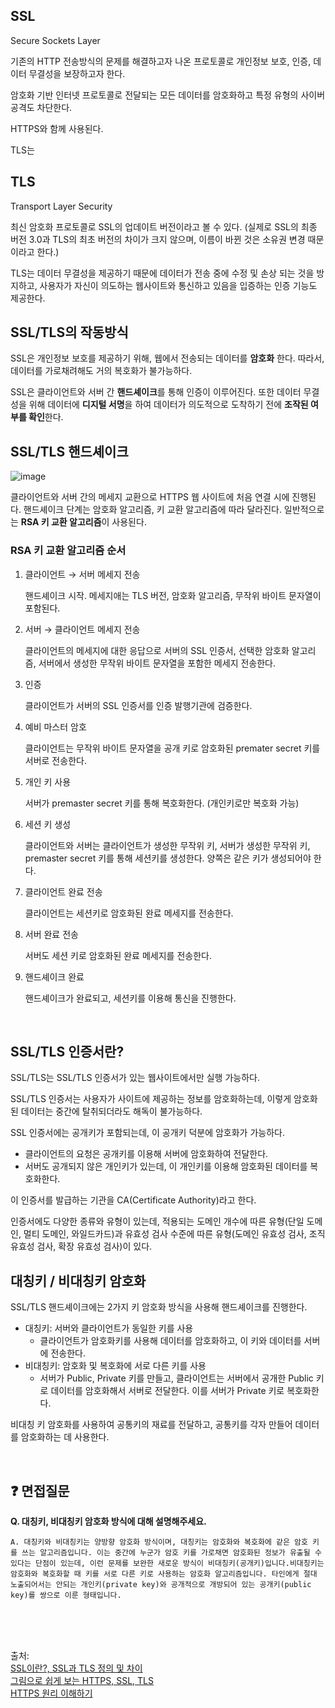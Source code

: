 ## SSL
Secure Sockets Layer

기존의 HTTP 전송방식의 문제를 해결하고자 나온 프로토콜로 개인정보 보호, 인증, 데이터 무결성을 보장하고자 한다.

암호화 기반 인터넷 프로토콜로 전달되는 모든 데이터를 암호화하고 특정 유형의 사이버 공격도 차단한다.

HTTPS와 함께 사용된다.

TLS는 

## TLS
Transport Layer Security

최신 암호화 프로토콜로 SSL의 업데이트 버전이라고 볼 수 있다. (실제로 SSL의 최종 버전 3.0과 TLS의 최초 버전의 차이가 크지 않으며, 이름이 바뀐 것은 소유권 변경 때문이라고 한다.)

TLS는 데이터 무결성을 제공하기 때문에 데이터가 전송 중에 수정 및 손상 되는 것을 방지하고, 사용자가 자신이 의도하는 웹사이트와 통신하고 있음을 입증하는 인증 기능도 제공한다.

## SSL/TLS의 작동방식
SSL은 개인정보 보호를 제공하기 위해, 웹에서 전송되는 데이터를 **암호화** 한다. 따라서, 데이터를 가로채려해도 거의 복호화가 불가능하다.

SSL은 클라이언트와 서버 간 **핸드셰이크**를 통해 인증이 이루어진다. 또한 데이터 무결성을 위해 데이터에 **디지털 서명**을 하여 데이터가 의도적으로 도착하기 전에 **조작된 여부를 확인**한다.

## SSL/TLS 핸드셰이크
![image](https://github.com/dahui0525/world_best_CS_study/assets/80496853/b7e4ef67-6d0e-4412-8218-0adda74c7f45)


클라이언트와 서버 간의 메세지 교환으로 HTTPS 웹 사이트에 처음 연결 시에 진행된다. 핸드셰이크 단계는 암호화 알고리즘, 키 교환 알고리즘에 따라 달라진다.
일반적으로는 **RSA 키 교환 알고리즘**이 사용된다.
### RSA 키 교환 알고리즘 순서
1. 클라이언트 → 서버 메세지 전송

     핸드셰이크 시작. 메세지애는 TLS 버전, 암호화 알고리즘, 무작위 바이트 문자열이 포함된다.
2. 서버 → 클라이언트 메세지 전송

    클라이언트의 메세지에 대한 응답으로 서버의 SSL 인증서, 선택한 암호화 알고리즘, 서버에서 생성한 무작위 바이트 문자열을 포함한 메세지 전송한다.
3. 인증

    클라이언트가 서버의 SSL 인증서를 인증 발행기관에 검증한다.

4. 예비 마스터 암호

    클라이언트는 무작위 바이트 문자열을 공개 키로 암호화된 premater secret 키를 서버로 전송한다.

5. 개인 키 사용
    
    서버가 premaster secret 키를 통해 복호화한다. (개인키로만 복호화 가능)

6. 세션 키 생성

    클라이언트와 서버는 클라이언트가 생성한 무작위 키, 서버가 생성한 무작위 키, premaster secret 키를 통해 세션키를 생성한다. 양쪽은 같은 키가 생성되어야 한다.

7. 클라이언트 완료 전송

    클라이언트는 세션키로 암호화된 완료 메세지를 전송한다.

8. 서버 완료 전송

    서버도 세션 키로 암호화된 완료 메세지를 전송한다.

9. 핸드셰이크 완료

    핸드셰이크가 완료되고, 세션키를 이용해 통신을 진행한다.

<br>

## SSL/TLS 인증서란?
SSL/TLS는 SSL/TLS 인증서가 있는 웹사이트에서만 실행 가능하다. 

SSL/TLS 인증서는 사용자가 사이트에 제공하는 정보를 암호화하는데, 이렇게 암호화된 데이터는 중간에 탈취되더라도 해독이 불가능하다.

SSL 인증서에는 공개키가 포함되는데, 이 공개키 덕분에 암호화가 가능하다.
- 클라이언트의 요청은 공개키를 이용해 서버에 암호화하여 전달한다. 
- 서버도 공개되지 않은 개인키가 있는데, 이 개인키를 이용해 암호화된 데이터를 복호화한다.

이 인증서를 발급하는 기관을 CA(Certificate Authority)라고 한다.

인증서에도 다양한 종류와 유형이 있는데, 적용되는 도메인 개수에 따른 유형(단일 도메인, 멀티 도메인, 와일드카드)과 유효성 검사 수준에 따른 유형(도메인 유효성 검사, 조직 유효성 검사, 확장 유효성 검사)이 있다.


## 대칭키 / 비대칭키 암호화
SSL/TLS 핸드셰이크에는 2가지 키 암호화 방식을 사용해 핸드셰이크를 진행한다.
- 대칭키: 서버와 클라이언트가 동일한 키를 사용
    -  클라이언트가 암호화키를 사용해 데이터를 암호화하고, 이 키와 데이터를 서버에 전송한다.
- 비대칭키: 암호화 및 복호화에 서로 다른 키를 사용
    - 서버가 Public, Private 키를 만들고, 클라이언트는 서버에서 공개한 Public 키로 데이터를 암호화해서 서버로 전달한다. 이를 서버가 Private 키로 복호화한다.

비대칭 키 암호화를 사용하여 공통키의 재료를 전달하고, 공통키를 각자 만들어 데이터를 암호화하는 데 사용한다.


<br>

## ❓ 면접질문

**Q. 대칭키, 비대칭키 암호화 방식에 대해 설명해주세요.**
```
A. 대칭키와 비대칭키는 양방향 암호화 방식이며, 대칭키는 암호화와 복호화에 같은 암호 키를 쓰는 알고리즘입니다. 이는 중간에 누군가 암호 키를 가로채면 암호화된 정보가 유출될 수 있다는 단점이 있는데, 이런 문제를 보완한 새로운 방식이 비대칭키(공개키)입니다.비대칭키는 암호화와 복호화할 때 키를 서로 다른 키로 사용하는 암호화 알고리즘입니다. 타인에게 절대 노출되어서는 안되는 개인키(private key)와 공개적으로 개방되어 있는 공개키(public key)를 쌍으로 이룬 형태입니다.
```
<br>

<br>

<br>

출처: <br>
[SSL이란?, SSL과 TLS 정의 및 차이](https://kanoos-stu.tistory.com/46)<br>
[그림으로 쉽게 보는 HTTPS, SSL, TLS](https://brunch.co.kr/@swimjiy/47)<br>
[HTTPS 원리 이해하기](https://brunch.co.kr/@growthminder/79)